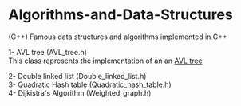 # Algorithms-and-Data-Structures</br>
(C++) Famous data structures and algorithms implemented in C++</br>

1- AVL tree (AVL_tree.h)</br>
  This class represents the implementation of an an <a href="https://en.wikipedia.org/wiki/AVL_tree">AVL tree</a></br>
  
2- Double linked list (Double_linked_list.h) </br>
3- Quadratic Hash table (Quadratic_hash_table.h)</br>
4- Dijkistra's Algorithm (Weighted_graph.h)</br>
